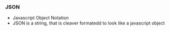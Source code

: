 ### JSON
- Javascript Object Notation
- JSON is a string, that is cleaver formatedd to look like a javascript object